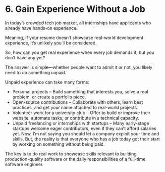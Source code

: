 # 6. Gain Experience Without a Job

In today’s crowded tech job market, all internships have applicants who already have hands-on experience.

Meaning, if your resume doesn’t showcase real-world development experience, it’s unlikely you’ll be considered.

So, how can you get real experience when every job demands it, but you don’t have any yet?

The answer is simple—whether people want to admit it or not, you likely need to do something unpaid.

Unpaid experience can take many forms:

- Personal projects – Build something that interests you, solve a real problem, or create a portfolio piece.
- Open-source contributions – Collaborate with others, learn best practices, and get your name attached to real-world projects.
- Volunteer work for a university club – Offer to build or improve their website, automate tasks, or contribute in a technical capacity.
- Unpaid freelancing or internships with startups – Many early-stage startups welcome eager contributors, even if they can’t afford salaries yet.
  Now, I’m not saying you should let a company exploit your time and skills. But, the reality is that everyone who has a job today got their start by working on something without being paid.

The key is to do real work to showcase skills relevant to building production-quality software or the daily responsibilities of a full-time software engineer.
